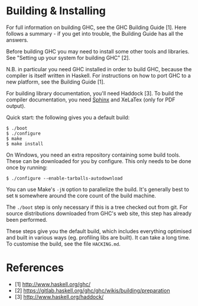 Building & Installing
=====================

For full information on building GHC, see the GHC Building Guide [1].
Here follows a summary - if you get into trouble, the Building Guide
has all the answers.

Before building GHC you may need to install some other tools and
libraries.  See "Setting up your system for building GHC" [2].

N.B. in particular you need GHC installed in order to build GHC,
because the compiler is itself written in Haskell.  For instructions
on how to port GHC to a new platform, see the Building Guide [1].

For building library documentation, you'll need Haddock [3].  To build
the compiler documentation, you need [Sphinx](http://www.sphinx-doc.org/) and
XeLaTex (only for PDF output).

Quick start:  the following gives you a default build:

    $ ./boot
    $ ./configure
    $ make
    $ make install

  On Windows, you need an extra repository containing some build tools.
  These can be downloaded for you by configure. This only needs to be done once by running:

    $ ./configure --enable-tarballs-autodownload

You can use Make's `-jN` option to parallelize the build. It's generally best
to set `N` somewhere around the core count of the build machine.

The `./boot` step is only necessary if this is a tree checked out from
git. For source distributions downloaded from GHC's web site, this step has
already been performed.

These steps give you the default build, which includes everything
optimised and built in various ways (eg. profiling libs are built).
It can take a long time.  To customise the build, see the file
`HACKING.md`.

References
==========

 - [1] http://www.haskell.org/ghc/
 - [2] https://gitlab.haskell.org/ghc/ghc/wikis/building/preparation
 - [3] http://www.haskell.org/haddock/
